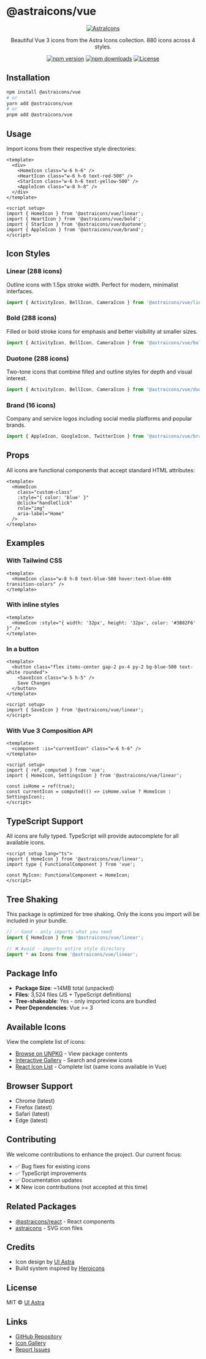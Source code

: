 # @astraicons/vue

<p align="center">
  <a href="https://uiastra.com" target="_blank">
    <picture>
      <source media="(prefers-color-scheme: dark)" srcset="https://raw.githubusercontent.com/uiastra/astraicons/HEAD/.github/dark.jpg">
      <source media="(prefers-color-scheme: light)" srcset="https://raw.githubusercontent.com/uiastra/astraicons/HEAD/.github/light.jpg">
      <img alt="AstraIcons" style="max-width: 100%" src="https://raw.githubusercontent.com/uiastra/astraicons/HEAD/.github/light.jpg">
    </picture>
  </a>
</p>

<p align="center">
  Beautiful Vue 3 icons from the Astra Icons collection. 880 icons across 4 styles.
</p>

<p align="center">
  <a href="https://www.npmjs.com/package/@astraicons/vue"><img src="https://img.shields.io/npm/v/@astraicons/vue?color=green" alt="npm version"></a>
  <a href="https://www.npmjs.com/package/@astraicons/vue"><img src="https://img.shields.io/npm/dm/@astraicons/vue?color=green" alt="npm downloads"></a>
  <a href="https://github.com/uiastra/astraicons/blob/main/LICENSE"><img src="https://img.shields.io/badge/license-MIT-blue.svg" alt="License"></a>
</p>

## Installation

```bash
npm install @astraicons/vue
# or
yarn add @astraicons/vue
# or
pnpm add @astraicons/vue
```

## Usage

Import icons from their respective style directories:

```vue
<template>
  <div>
    <HomeIcon class="w-6 h-6" />
    <HeartIcon class="w-6 h-6 text-red-500" />
    <StarIcon class="w-6 h-6 text-yellow-500" />
    <AppleIcon class="w-8 h-8" />
  </div>
</template>

<script setup>
import { HomeIcon } from '@astraicons/vue/linear';
import { HeartIcon } from '@astraicons/vue/bold';
import { StarIcon } from '@astraicons/vue/duotone';
import { AppleIcon } from '@astraicons/vue/brand';
</script>
```

## Icon Styles

### Linear (288 icons)
Outline icons with 1.5px stroke width. Perfect for modern, minimalist interfaces.

```js
import { ActivityIcon, BellIcon, CameraIcon } from '@astraicons/vue/linear';
```

### Bold (288 icons)
Filled or bold stroke icons for emphasis and better visibility at smaller sizes.

```js
import { ActivityIcon, BellIcon, CameraIcon } from '@astraicons/vue/bold';
```

### Duotone (288 icons)
Two-tone icons that combine filled and outline styles for depth and visual interest.

```js
import { ActivityIcon, BellIcon, CameraIcon } from '@astraicons/vue/duotone';
```

### Brand (16 icons)
Company and service logos including social media platforms and popular brands.

```js
import { AppleIcon, GoogleIcon, TwitterIcon } from '@astraicons/vue/brand';
```

## Props

All icons are functional components that accept standard HTML attributes:

```vue
<template>
  <HomeIcon 
    class="custom-class"
    :style="{ color: 'blue' }"
    @click="handleClick"
    role="img"
    aria-label="Home"
  />
</template>
```

## Examples

### With Tailwind CSS

```vue
<template>
  <HomeIcon class="w-8 h-8 text-blue-500 hover:text-blue-600 transition-colors" />
</template>
```

### With inline styles

```vue
<template>
  <HomeIcon :style="{ width: '32px', height: '32px', color: '#3B82F6' }" />
</template>
```

### In a button

```vue
<template>
  <button class="flex items-center gap-2 px-4 py-2 bg-blue-500 text-white rounded">
    <SaveIcon class="w-5 h-5" />
    Save Changes
  </button>
</template>

<script setup>
import { SaveIcon } from '@astraicons/vue/linear';
</script>
```

### With Vue 3 Composition API

```vue
<template>
  <component :is="currentIcon" class="w-6 h-6" />
</template>

<script setup>
import { ref, computed } from 'vue';
import { HomeIcon, SettingsIcon } from '@astraicons/vue/linear';

const isHome = ref(true);
const currentIcon = computed(() => isHome.value ? HomeIcon : SettingsIcon);
</script>
```

## TypeScript Support

All icons are fully typed. TypeScript will provide autocomplete for all available icons.

```vue
<script setup lang="ts">
import { HomeIcon } from '@astraicons/vue/linear';
import type { FunctionalComponent } from 'vue';

const MyIcon: FunctionalComponent = HomeIcon;
</script>
```

## Tree Shaking

This package is optimized for tree shaking. Only the icons you import will be included in your bundle.

```js
// ✅ Good - only imports what you need
import { HomeIcon } from '@astraicons/vue/linear';

// ❌ Avoid - imports entire style directory
import * as Icons from '@astraicons/vue/linear';
```

## Package Info

- **Package Size**: ~14MB total (unpacked)
- **Files**: 3,524 files (JS + TypeScript definitions)
- **Tree-shakeable**: Yes - only imported icons are bundled
- **Peer Dependencies**: Vue >= 3

## Available Icons

View the complete list of icons:
- [Browse on UNPKG](https://unpkg.com/browse/@astraicons/vue/) - View package contents
- [Interactive Gallery](https://uiastra.com) - Search and preview icons
- [React Icon List](https://github.com/uiastra/astraicons/blob/main/react/ICON_LIST.md) - Complete list (same icons available in Vue)

## Browser Support

- Chrome (latest)
- Firefox (latest)
- Safari (latest)
- Edge (latest)

## Contributing

We welcome contributions to enhance the project. Our current focus:
- ✅ Bug fixes for existing icons
- ✅ TypeScript improvements
- ✅ Documentation updates
- ❌ New icon contributions (not accepted at this time)

## Related Packages

- [@astraicons/react](https://www.npmjs.com/package/@astraicons/react) - React components
- [astraicons](https://www.npmjs.com/package/astraicons) - SVG icon files

## Credits

- Icon design by [UI Astra](https://uiastra.com)
- Build system inspired by [Heroicons](https://github.com/tailwindlabs/heroicons)

## License

MIT © [UI Astra](https://uiastra.com)

## Links

- [GitHub Repository](https://github.com/uiastra/astraicons)
- [Icon Gallery](https://uiastra.com)
- [Report Issues](https://github.com/uiastra/astraicons/issues)
